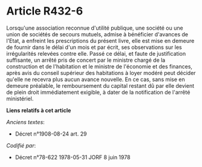 # Article R432-6

Lorsqu'une association reconnue d'utilité publique, une société ou une union de sociétés de secours mutuels, admise à
bénéficier d'avances de l'Etat, a enfreint les prescriptions du présent livre, elle est mise en demeure de fournir dans le
délai d'un mois et par écrit, ses observations sur les irrégularités relevées contre elle. Passé ce délai, et faute de
justification suffisante, un arrêté pris de concert par le ministre chargé de la construction et de l'habitation et le
ministre de l'économie et des finances, après avis du conseil supérieur des habitations à loyer modéré peut décider qu'elle
ne recevra plus aucun avance nouvelle. En ce cas, sans mise en demeure préalable, le remboursement du capital restant dû par
elle devient de plein droit immédiatement exigible, à dater de la notification de l'arrêté ministériel.

**Liens relatifs à cet article**

_Anciens textes_:

  - Décret n°1908-08-24 art. 29

_Codifié par_:

  - Décret n°78-622 1978-05-31 JORF 8 juin 1978
